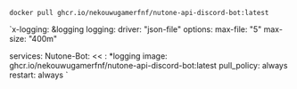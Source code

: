 `docker pull ghcr.io/nekouwugamerfnf/nutone-api-discord-bot:latest`

`x-logging:
  &logging
  logging:
    driver: "json-file"
    options:
      max-file: "5"
      max-size: "400m"

services:
  Nutone-Bot:
    << : *logging
    image: ghcr.io/nekouwugamerfnf/nutone-api-discord-bot:latest
    pull_policy: always
    restart: always
`